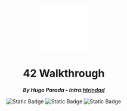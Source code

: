 <p align="center"><img src="ftl.png" alt="42 logo" width="25%" height="25%"/></p>

<h1 align="center">42 Walkthrough</h1>

<p align="center"><b><i>By Hugo Parada - Intra:<a href="https://profile.intra.42.fr/users/htrindad">htrindad</a></i></b></p>

<p align="center">
<img alt="Static Badge" src="https://img.shields.io/badge/Obsidian%20-%20lib?style=plastic&logo=Obsidian&logoColor=purple&label=lib&labelColor=black&color=purple&link=https%3A%2F%2Fobsidian.md%2F">
<img alt="Static Badge" src="https://img.shields.io/badge/MIT%20-%20License?style=plastic&logo=MIT&logoColor=orange&label=License&labelColor=black&color=orange">
<img alt="Static Badge" src="https://img.shields.io/badge/Finished%20-%20Status?style=plastic&logoSize=500&label=Status">
</p>
